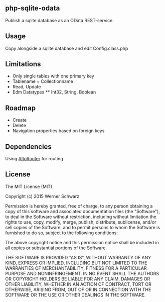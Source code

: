 ## php-sqlite-odata
Publish a sqlite database as an OData REST-service.

## Usage
Copy alongside a sqlite database and edit Config.class.php

## Limitations
* Only single tables with one primary key
* Tablename = Collectionname
* Read, Update
* Edm Datatypes
** Int32, String, Boolean

## Roadmap
* Create
* Delete
* Navigation properties based on foreign keys

## Dependencies
Using [AltoRouter](https://github.com/dannyvankooten/AltoRouter) for routing

## License
The MIT License (MIT)

Copyright (c) 2015 Werner Schwarz

Permission is hereby granted, free of charge, to any person obtaining a copy
of this software and associated documentation files (the "Software"), to deal
in the Software without restriction, including without limitation the rights
to use, copy, modify, merge, publish, distribute, sublicense, and/or sell
copies of the Software, and to permit persons to whom the Software is
furnished to do so, subject to the following conditions:

The above copyright notice and this permission notice shall be included in all
copies or substantial portions of the Software.

THE SOFTWARE IS PROVIDED "AS IS", WITHOUT WARRANTY OF ANY KIND, EXPRESS OR
IMPLIED, INCLUDING BUT NOT LIMITED TO THE WARRANTIES OF MERCHANTABILITY,
FITNESS FOR A PARTICULAR PURPOSE AND NONINFRINGEMENT. IN NO EVENT SHALL THE
AUTHORS OR COPYRIGHT HOLDERS BE LIABLE FOR ANY CLAIM, DAMAGES OR OTHER
LIABILITY, WHETHER IN AN ACTION OF CONTRACT, TORT OR OTHERWISE, ARISING FROM,
OUT OF OR IN CONNECTION WITH THE SOFTWARE OR THE USE OR OTHER DEALINGS IN THE
SOFTWARE.

